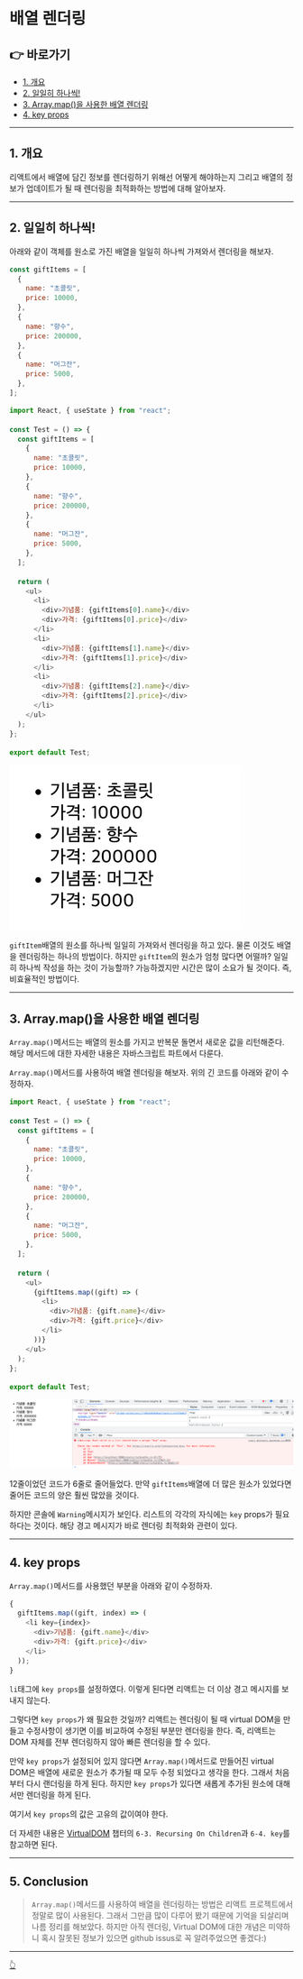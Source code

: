 # 배열 렌더링

## 👉 바로가기

- [1. 개요](#1-개요)
- [2. 일일히 하나씩!](#2-일일히-하나씩)
- [3. Array.map()을 사용한 배열 렌더링](#3-arraymap을-사용한-배열-렌더링)
- [4. key props](#4-key-props)

---

## 1. 개요

리액트에서 배열에 담긴 정보를 렌더링하기 위해선 어떻게 해야하는지 그리고 배열의 정보가 업데이트가 될 때 렌더링을 최적화하는 방법에 대해 알아보자.

---

## 2. 일일히 하나씩!

아래와 같이 객체를 원소로 가진 배열을 일일히 하나씩 가져와서 렌더링을 해보자.

```js
const giftItems = [
  {
    name: "초콜릿",
    price: 10000,
  },
  {
    name: "향수",
    price: 200000,
  },
  {
    name: "머그잔",
    price: 5000,
  },
];
```

```js
import React, { useState } from "react";

const Test = () => {
  const giftItems = [
    {
      name: "초콜릿",
      price: 10000,
    },
    {
      name: "향수",
      price: 200000,
    },
    {
      name: "머그잔",
      price: 5000,
    },
  ];

  return (
    <ul>
      <li>
        <div>기념품: {giftItems[0].name}</div>
        <div>가격: {giftItems[0].price}</div>
      </li>
      <li>
        <div>기념품: {giftItems[1].name}</div>
        <div>가격: {giftItems[1].price}</div>
      </li>
      <li>
        <div>기념품: {giftItems[2].name}</div>
        <div>가격: {giftItems[2].price}</div>
      </li>
    </ul>
  );
};

export default Test;
```

![array rendering 1](../image/REACT/ArrayRendering/arrayRendering1.png)

`giftItem`배열의 원소를 하나씩 일일히 가져와서 렌더링을 하고 있다. 물론 이것도 배열을 렌더링하는 하나의 방법이다. 하지만 `giftItem`의 원소가 엄청 많다면 어떨까? 일일히 하나씩 작성을 하는 것이 가능할까? 가능하겠지만 시간은 많이 소요가 될 것이다. 즉, 비효율적인 방법이다.

---

## 3. Array.map()을 사용한 배열 렌더링

`Array.map()`메서드는 배열의 원소를 가지고 반복문 돌면서 새로운 값을 리턴해준다. 해당 메서드에 대한 자세한 내용은 자바스크립트 파트에서 다룬다.

`Array.map()`메서드를 사용하여 배열 렌더링을 해보자. 위의 긴 코드를 아래와 같이 수정하자.

```js
import React, { useState } from "react";

const Test = () => {
  const giftItems = [
    {
      name: "초콜릿",
      price: 10000,
    },
    {
      name: "향수",
      price: 200000,
    },
    {
      name: "머그잔",
      price: 5000,
    },
  ];

  return (
    <ul>
      {giftItems.map((gift) => (
        <li>
          <div>기념품: {gift.name}</div>
          <div>가격: {gift.price}</div>
        </li>
      ))}
    </ul>
  );
};

export default Test;
```

![array rendering 2](../image/React/ArrayRendering/arrayRendering2.png)

12줄이었던 코드가 6줄로 줄어들었다. 만약 `giftItems`배열에 더 많은 원소가 있었다면 줄어든 코드의 양은 훨씬 많았을 것이다.

하지만 콘솔에 `Warning`메시지가 보인다. 리스트의 각각의 자식에는 `key` props가 필요하다는 것이다. 해당 경고 메시지가 바로 렌더링 최적화와 관련이 있다.

---

## 4. key props

`Array.map()`메서드를 사용했던 부분을 아래와 같이 수정하자.

```js
{
  giftItems.map((gift, index) => (
    <li key={index}>
      <div>기념품: {gift.name}</div>
      <div>가격: {gift.price}</div>
    </li>
  ));
}
```

`li`태그에 `key props`를 설정하였다. 이렇게 된다면 리액트는 더 이상 경고 메시지를 보내지 않는다.

그렇다면 `key props`가 왜 필요한 것일까? 리액트는 렌더링이 될 때 virtual DOM을 만들고 수정사항이 생기면 이를 비교하여 수정된 부분만 렌더링을 한다. 즉, 리액트는 DOM 자체를 전부 렌더링하지 않아 빠른 렌더링을 할 수 있다.

만약 `key props`가 설정되어 있지 않다면 `Array.map()`메서드로 만들어진 virtual DOM은 배열에 새로운 원소가 추가될 때 모두 수정 되었다고 생각을 한다. 그래서 처음부터 다시 랜더링을 하게 된다. 하지만 `key props`가 있다면 새롭게 추가된 원소에 대해서만 렌더링을 하게 된다.

여기서 `key props`의 값은 고유의 값이여야 한다.

더 자세한 내용은 [VirtualDOM](./VirtualDOM.md) 챕터의 `6-3. Recursing On Children`과 `6-4. key`를 참고하면 된다.

---

## 5. Conclusion

> `Array.map()`메서드를 사용하여 배열을 렌더링하는 방법은 리액트 프로젝트에서 정말로 많이 사용된다. 그래서 그만큼 많이 다루어 봤기 때문에 기억을 되살리며 나름 정리를 해보았다. 하지만 아직 렌더링, Virtual DOM에 대한 개념은 미약하니 혹시 잘못된 정보가 있으면 github issus로 꼭 알려주었으면 좋겠다:)

---

[👆](#배열-렌더링)
